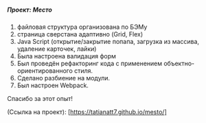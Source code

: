 ##### _Проект: Место_

1. файловая структура организована по БЭМу
2. страница сверстана адаптивно (Grid, Flex)
3. Java Script (открытие/закрытие попапа, загрузка из массива, удаление карточек, лайки)
4. Была настроена валидация форм
5. Был проведён рефакторинг кода с применением объектно-ориентированного стиля.
6. Сделано разбиение на модули.
7. Был настроен Webpack.



Спасибо за этот опыт!

 (Ссылка на проект): [https://tatianatt7.github.io/mesto/]

